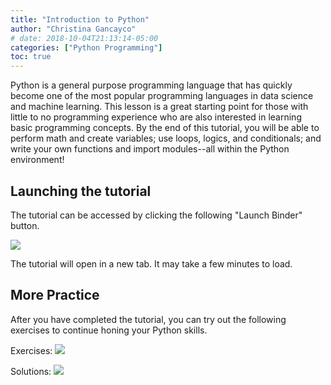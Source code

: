 ```yaml
---
title: "Introduction to Python"
author: "Christina Gancayco"
# date: 2018-10-04T21:13:14-05:00
categories: ["Python Programming"]
toc: true
---
```


<p class="lead">
Python is a general purpose programming language that has quickly become one of the most 
popular programming languages in data science and machine learning. This lesson is a great
starting point for those with little to no programming experience who are also interested
in learning basic programming concepts. By the end of this tutorial, you will be able to 
perform math and create variables; use loops, logics, and conditionals; and write your own 
functions and import modules--all within the Python environment!
</p>

## Launching the tutorial

The tutorial can be accessed by clicking the following "Launch Binder" button.

<a href="https://mybinder.org/v2/gh/uvasomrc/intro-python/master?filepath=Intro_Python.ipynb" target="_blank"><img src=https://mybinder.org/badge.svg></a>

The tutorial will open in a new tab. It may take a few minutes to load.


## More Practice

After you have completed the tutorial, you can try out the following exercises to continue 
honing your Python skills.

Exercises: <a href="https://mybinder.org/v2/gh/uvasomrc/intro-python/master?filepath=Intro_Python-Exercises.ipynb" target="_blank"><img src=https://mybinder.org/badge.svg></a>

Solutions: <a href="https://mybinder.org/v2/gh/uvasomrc/intro-python/master?filepath=Intro_Python-Exercises-Solutions.ipynb" target="_blank"><img src=https://mybinder.org/badge.svg></a>
